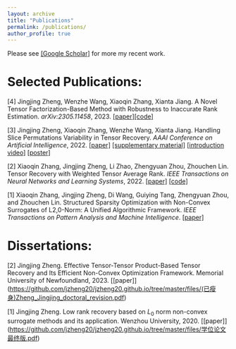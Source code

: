 ```yaml
---
layout: archive
title: "Publications"
permalink: /publications/
author_profile: true
---
```

Please see [[Google Scholar]](https://scholar.google.com/citations?user=vgPWqLkAAAAJ&hl=en&oi=ao) for more my recent work.

Selected Publications:
======


[4] Jingjing Zheng, Wenzhe Wang, Xiaoqin Zhang, Xianta Jiang. A Novel Tensor Factorization-Based Method with Robustness to Inaccurate Rank Estimation. *arXiv:2305.11458*, 2023.  [[paper]](https://arxiv.org/abs/2305.11458)[[code]](https://github.com/haha2345/TCDLR-RE)

[3] Jingjing Zheng, Xiaoqin Zhang, Wenzhe Wang, Xianta Jiang. Handling Slice Permutations Variability in Tensor Recovery. *AAAI Conference on Artificial Intelligence*, 2022. [[paper]](https://ojs.aaai.org/index.php/AAAI/article/view/20261) [[supplementary material]](https://github.com/jzheng20/jzheng20.github.io/tree/master/files/aaai22_supplementary_material.pdf) 
[[introduction video]](https://aaai-2022.virtualchair.net/poster_aaai8021) [[poster]](https://github.com/jzheng20/jzheng20.github.io/tree/master/files/Poster_SEA.pdf)

[2] Xiaoqin Zhang, Jingjing Zheng, Li Zhao, Zhengyuan Zhou, Zhouchen Lin. Tensor Recovery with Weighted Tensor Average Rank. *IEEE Transactions on Neural Networks and Learning Systems*, 2022. [[paper]](https://ieeexplore.ieee.org/document/9804376) [[code]](https://github.com/jzheng20/jzheng20.github.io/tree/master/files/WTAR.zip)

[1] Xiaoqin Zhang, Jingjing Zheng, Di Wang, Guiying Tang, Zhengyuan Zhou, and Zhouchen Lin. Structured Sparsity Optimization with Non-Convex Surrogates of L2,0-Norm: A Unified Algorithmic Framework. *IEEE Transactions on Pattern Analysis and Machine Intelligence*. [[paper]](https://ieeexplore.ieee.org/document/9916142)
 

 Dissertations:
 =======

[2]  Jingjing Zheng. Effective Tensor-Tensor Product-Based Tensor Recovery and Its Efficient Non-Convex Optimization Framework. Memorial University of Newfoundland, 2023. [[paper]] (https://github.com/jzheng20/jzheng20.github.io/tree/master/files/(已瘦身)Zheng_Jingjing_doctoral_revision.pdf)

[1]  Jingjing Zheng. Low rank recovery based on $L_0$ norm non-convex surrogate methods and its application. Wenzhou University, 2020. [[paper]] (https://github.com/jzheng20/jzheng20.github.io/tree/master/files/学位论文最终版.pdf)

